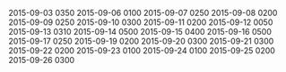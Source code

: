 2015-09-03 0350
2015-09-06 0100
2015-09-07 0250
2015-09-08 0200
2015-09-09 0250
2015-09-10 0300
2015-09-11 0200
2015-09-12 0050
2015-09-13 0310
2015-09-14 0500
2015-09-15 0400
2015-09-16 0500
2015-09-17 0250
2015-09-19 0200
2015-09-20 0300
2015-09-21 0300
2015-09-22 0200
2015-09-23 0100
2015-09-24 0100
2015-09-25 0200
2015-09-26 0300
